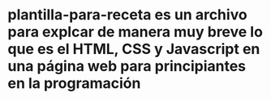 # plantilla-para-receta es un archivo para explcar de manera muy breve lo que es el HTML, CSS y Javascript en una página web para principiantes en la programación
